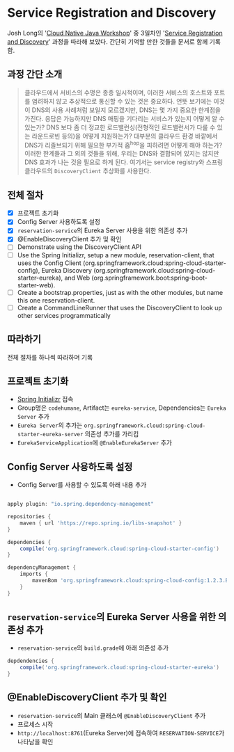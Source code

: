 # Service Registration and Discovery

Josh Long의  '[Cloud Native Java Workshop](https://github.com/joshlong/cloud-native-workshop#2-making-a-spring-boot-application-production-ready)' 중 3일차인 '[Service Registration and Discovery](https://github.com/joshlong/cloud-native-workshop#4-service-registration-and-discovery)' 과정을 따라해 보았다. 간단히 기억할 만한 것들을 문서로 함께 기록함.

## 과정 간단 소개

> 클라우드에서 서비스의 수명은 종종 일시적이며, 이러한 서비스의 호스트와 포트를 염려하지 않고 추상적으로 통신할 수 있는 것은 중요하다. 언뜻 보기에는 이것이 DNS의 사용 사례처럼 보일지 모르겠지만, DNS는 몇 가지 중요한 한계점을 가진다. 응답은 가능하지만 DNS 매핑을 기다리는 서비스가 있는지 어떻게 알 수 있는가? DNS 보다 좀 더 정교한 로드밸런싱(전형적인 로드밸런서가 다룰 수 있는 라운드로빈 등의)을 어떻게 지원하는가? 대부분의 클라우드 환경 바깥에서 DNS가 리졸브되기 위해 필요한 부가적 홉<sup>hop</sup>을 피하려면 어떻게 해야 하는가? 이러한 한계들과 그 외의 것들을 위해, 우리는 DNS와 결합되어 있지는 않지만 DNS 효과가 나는 것을 필요로 하게 된다. 여기서는  service registry와 스프링 클라우드의 `DiscoveryClient` 추상화를 사용한다.

## 전체 절차

- [x] 프로젝트 초기화
- [x] Config Server 사용하도록 설정
- [x] `reservation-service`의 Eureka Server 사용을 위한 의존성 추가
- [x] @EnableDiscoveryClient 추가 및 확인
- [ ] Demonstrate using the DiscoveryClient API
- [ ] Use the Spring Initializr, setup a new module, reservation-client, that uses the Config Client (org.springframework.cloud:spring-cloud-starter-config), Eureka Discovery (org.springframework.cloud:spring-cloud-starter-eureka), and Web (org.springframework.boot:spring-boot-starter-web).
- [ ] Create a bootstrap.properties, just as with the other modules, but name this one reservation-client.
- [ ] Create a CommandLineRunner that uses the DiscoveryClient to look up other services programmatically

## 따라하기

전체 절차를 하나씩 따라하며 기록

## 프로젝트 초기화

- [Spring Initializr](http://start.spring.io/) 접속
- Group명은 `codehumane`, Artifact는 `eureka-service`, Dependencies는 `Eureka Server` 추가
- `Eureka Server`의 추가는 `org.springframework.cloud:spring-cloud-starter-eureka-server` 의존성 추가를 가리킴
- `EurekaServiceApplication`에 `@EnableEurekaServer` 추가

## Config Server 사용하도록 설정

- Config Server를 사용할 수 있도록 아래 내용 추가

```gradle

apply plugin: "io.spring.dependency-management"

repositories {
	maven { url 'https://repo.spring.io/libs-snapshot' }
}

dependencies {
	compile('org.springframework.cloud:spring-cloud-starter-config')
}

dependencyManagement {
	imports {
		mavenBom 'org.springframework.cloud:spring-cloud-config:1.2.3.BUILD-SNAPSHOT'
	}
}
```

## `reservation-service`의 Eureka Server 사용을 위한 의존성 추가

- `reservation-service`의 `build.grade`에 아래 의존성 추가

```gradle
depdendencies {
    compile('org.springframework.cloud:spring-cloud-starter-eureka')
}
```

## @EnableDiscoveryClient 추가 및 확인

- `reservation-service`의 Main 클래스에 `@EnableDiscoveryClient` 추가
- 프로세스 시작
- `http://localhost:8761`(Eureka Server)에 접속하여 `RESERVATION-SERVICE`가 나타남을 확인

